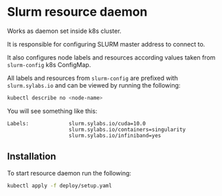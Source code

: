# Slurm resource daemon

Works as daemon set inside k8s cluster.

It is responsible for configuring SLURM master address to connect to.

It also configures node labels and resources according values taken from `slurm-config` k8s ConfigMap.

All labels and resources from `slurm-config` are prefixed with `slurm.sylabs.io` and can be viewed
by running the following:

```bash
kubectl describe no <node-name>
``` 

You will see something like this:

```text
Labels:             slurm.sylabs.io/cuda=10.0
                    slurm.sylabs.io/containers=singularity
                    slurm.sylabs.io/infiniband=yes
```


## Installation

To start resource daemon run the following:
 
```bash
kubectl apply -f deploy/setup.yaml
``` 

